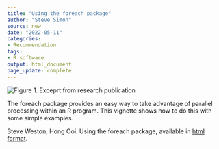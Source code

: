 ```yaml
---
title: "Using the foreach package"
author: "Steve Simon"
source: new
date: "2022-05-11"
categories: 
- Recommendation
tags:
- R software
output: html_document
page_update: complete
---
```


![Figure 1. Exceprt from research publication](http://www.pmean.com/new-images/22/foreach-vignette-01.png)

<div class="notes">

The foreach package provides an easy way to take advantage of parallel processing within an R program. This vignette shows how to do this with some simple examples.

Steve Weston, Hong Ooi. Using the foreach package, available in [html format][wes1].

[wes1]: https://cran.r-project.org/web/packages/foreach/vignettes/foreach.html

</div>

